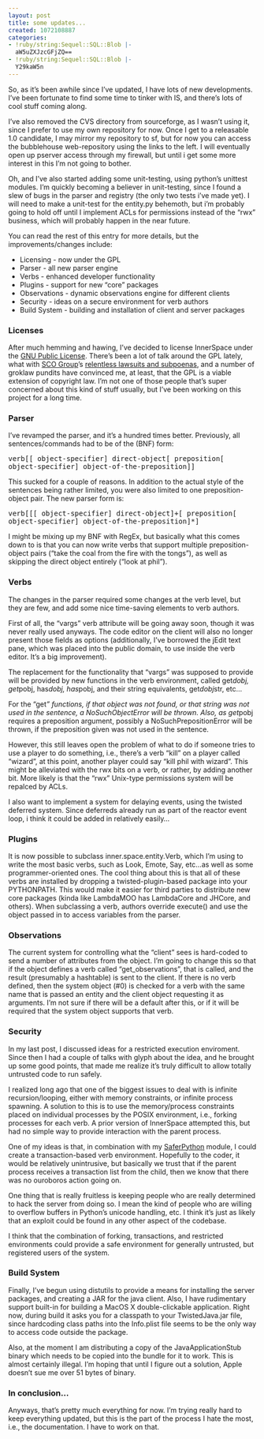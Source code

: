 ```yaml
---
layout: post
title: some updates...
created: 1072108887
categories:
- !ruby/string:Sequel::SQL::Blob |-
  aW5uZXJzcGFjZQ==
- !ruby/string:Sequel::SQL::Blob |-
  Y29kaW5n
---
```

<p>So, as it&#8217;s been awhile since I&#8217;ve updated, I have lots of new developments. I&#8217;ve been fortunate to find some time to tinker with IS, and there&#8217;s lots of cool stuff coming along. </p>

<p>I&#8217;ve also removed the CVS directory from sourceforge, as I wasn&#8217;t using it, since I prefer to use my own repository for now. Once I get to a releasable 1.0 candidate, I may mirror my repository to sf, but for now you can access the bubblehouse web-repository using the links to the left. I will eventually open up pserver access through my firewall, but until i get some more interest in this I&#8217;m not going to bother.</p>

<p>Oh, and I&#8217;ve also started adding some unit-testing, using python&#8217;s unittest modules. I&#8217;m quickly becoming a believer in unit-testing, since I found a slew of bugs in the parser and registry (the only two tests i&#8217;ve made yet). I will need to make a unit-test for the entity.py behemoth, but i&#8217;m probably going to hold off until I implement ACLs for permissions instead of the &#8220;rwx&#8221; business, which will probably happen in the near future.</p>

<p>You can read the rest of this entry for more details, but the improvements/changes include:</p>

<UL>
<LI>Licensing - now under the GPL</LI>
<LI>Parser - all new parser engine</LI>
<LI>Verbs - enhanced developer functionality</LI>
<LI>Plugins - support for new &#8220;core&#8221; packages</LI>
<LI>Observations - dynamic observations engine for different clients</LI>
<LI>Security - ideas on a secure environment for verb authors</LI>
<LI>Build System - building and installation of client and server packages</LI>
</UL>

<h3>Licenses</h3>
<p>After much hemming and hawing, I&#8217;ve decided to license InnerSpace under the <A HREF="http://www.gnu.org/licenses/gpl.html">GNU Public License</A>. There&#8217;s been a lot of talk around the GPL lately, what with <A href="http://www.sco.com">SCO Group</A>&#8217;s <A HREF="http://slashdot.org/search.pl?topic=88">relentless lawsuits and subpoenas</A>, and a number of groklaw pundits have convinced me, at least, that the GPL is a viable extension of copyright law. I&#8217;m not one of those people that&#8217;s super concerned about this kind of stuff usually, but I&#8217;ve been working on this project for a long time.</p>

<h3>Parser</h3>
<p>I&#8217;ve revamped the parser, and it&#8217;s a hundred times better. Previously, all sentences/commands had to be of the (BNF) form:</p>

<p><tt>verb[[ object-specifier] direct-object[ preposition[ object-specifier] object-of-the-preposition]]</tt></p>

<p>This sucked for a couple of reasons. In addition to the actual style of the sentences being rather limited, you were also limited to one preposition-object pair. The new parser form is:</p>

<p><tt>verb[[[ object-specifier] direct-object]+[ preposition[ object-specifier] object-of-the-preposition]*]</tt></p>

<p>I might be mixing up my BNF with RegEx, but basically what this comes down to is that you can now write verbs that support multiple preposition-object pairs (&#8220;take the coal from the fire with the tongs&#8221;), as well as skipping the direct object entirely (&#8220;look at phil&#8221;).</p>

<h3>Verbs</h3>
<p>The changes in the parser required some changes at the verb level, but they are few, and add some nice time-saving elements to verb authors.</p>

<p>First of all, the &#8220;vargs&#8221; verb attribute will be going away soon, though it was never really used anyways. The code editor on the client will also no longer present those fields as options (additionally, I&#8217;ve borrowed the jEdit text pane, which was placed into the public domain, to use inside the verb editor. It&#8217;s a big improvement).</p>

<p>The replacement for the functionality that &#8220;vargs&#8221; was supposed to provide will be provided by new functions in the verb environment, called get<em>dobj, get</em>pobj, has<em>dobj, has</em>pobj, and their string equivalents, get<em>dobj</em>str, etc&#8230;</p>

<p>For the &#8220;get<em>&#8221; functions, if that object was not found, or that string was not used in the sentence, a NoSuchObjectError will be thrown. Also, as get</em>pobj requires a preposition argument, possibly a NoSuchPrepositionError will be thrown, if the preposition given was not used in the sentence.</p>

<p>However, this still leaves open the problem of what to do if someone tries to use a player to do something, i.e., there&#8217;s a verb &#8220;kill&#8221; on a player called &#8220;wizard&#8221;, at this point, another player could say &#8220;kill phil with wizard&#8221;. This might be alleviated with the rwx bits on a verb, or rather, by adding another bit. More likely is that the &#8220;rwx&#8221; Unix-type permissions system will be repalced by ACLs.</p>

<p>I also want to implement a system for delaying events, using the twisted deferred system. Since deferreds already run as part of the reactor event loop, i think it could be added in relatively easily&#8230;</p>

<h3>Plugins</h3>
<p>It is now possible to subclass inner.space.entity.Verb, which I&#8217;m using to write the most basic verbs, such as Look, Emote, Say, etc&#8230;as well as some programmer-oriented ones. The cool thing about this is that all of these verbs are installed by dropping a twisted-plugin-based package into your PYTHONPATH. This would make it easier for third parties to distribute new core packages (kinda like LambdaMOO has LambdaCore and JHCore, and others). When subclassing a verb, authors override execute() and use the object passed in to access variables from the parser.</p>

<h3>Observations</h3>
<p>The current system for controlling what the &#8220;client&#8221; sees is hard-coded to send a number of attributes from the object. I&#8217;m going to change this so that if the object defines a verb called &#8220;get_observations&#8221;, that is called, and the result (presumably a hashtable) is sent to the client. If there is no verb defined, then the system object (#0) is checked for a verb with the same name that is passed an entity and the client object requesting it as arguments. I&#8217;m not sure if there will be a default after this, or if it will be required that the system object supports that verb.</p>

<h3>Security</h3>
<p>In my last post, I discussed ideas for a restricted execution enviroment. Since then I had a couple of talks with glyph about the idea, and he brought up some good points, that made me realize it&#8217;s truly difficult to allow totally untrusted code to run safely.</p>

<p>I realized long ago that one of the biggest issues to deal with is infinite recursion/looping, either with memory constraints, or infinite process spawning. A solution to this is to use the memory/process constraints placed on individual processes by the POSIX environment, i.e., forking processes for each verb. A prior version of InnerSpace attempted this, but had no simple way to provide interaction with the parent process.</p>

<p>One of my ideas is that, in combination with my <A href="http://bubblehouse.org/cgi-bin/viewcvs.cgi/*checkout*/SaferPython/safer.py?content-type=text/plain">
SaferPython</A> module, I could create a transaction-based verb environment. Hopefully to the coder, it would be relatively unintrusive, but basically we trust that if the parent process receives a transaction list from the child, then we know that there was no ouroboros action going on.</p>

<p>One thing that is really fruitless is keeping people who are really determined to hack the server from doing so. I mean the kind of people who are willing to overflow buffers in Python&#8217;s unicode handling, etc. I think it&#8217;s just as likely that an exploit could be found in any other aspect of the codebase.</p>

<p>I think that the combination of forking, transactions, and restricted environments could provide a safe environment for generally untrusted, but registered users of the system.</p>

<h3>Build System</h3>
<p>Finally, I&#8217;ve begun using distutils to provide a means for installing the server packages, and creating a JAR for the java client. Also, I have rudimentary support built-in for building a MacOS X double-clickable application. Right now, during build it asks you for a classpath to your TwistedJava.jar file, since hardcoding class paths into the Info.plist file seems to be the only way to access code outside the package.</p>

<p>Also, at the moment I am distributing a copy of the JavaApplicationStub binary which needs to be copied into the bundle for it to work. This is almost certainly illegal. I&#8217;m hoping that until I figure out a solution, Apple doesn&#8217;t sue me over 51 bytes of binary.</p>

<h3>In conclusion&#8230;</h3>
<p>Anyways, that&#8217;s pretty much everything for now. I&#8217;m trying really hard to keep everything updated, but this is the part of the process I hate the most, i.e., the documentation. I have to work on that.</p>
